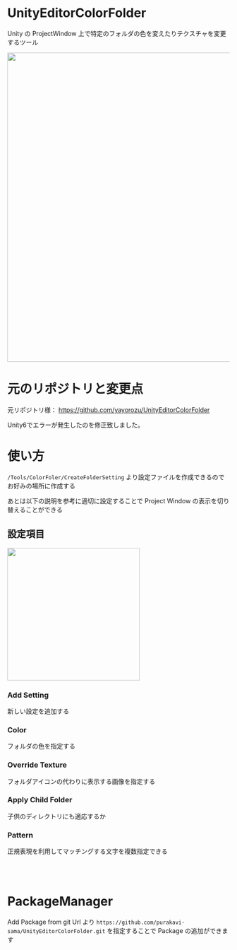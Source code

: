 # UnityEditorColorFolder

Unity の ProjectWindow 上で特定のフォルダの色を変えたりテクスチャを変更するツール

<img src="https://github.com/yayorozu/ImageUploader/blob/master/ColorFolder/Top.png" width="700">

# 元のリポジトリと変更点
元リポジトリ様：
https://github.com/yayorozu/UnityEditorColorFolder

Unity6でエラーが発生したのを修正致しました。

# 使い方

`/Tools/ColorFoler/CreateFolderSetting` より設定ファイルを作成できるのでお好みの場所に作成する

あとは以下の説明を参考に適切に設定することで Project Window の表示を切り替えることができる

## 設定項目

<img src="https://github.com/yayorozu/ImageUploader/blob/master/ColorFolder/Setting.png" width="300">

### Add Setting

新しい設定を追加する

### Color

フォルダの色を指定する

### Override Texture 

フォルダアイコンの代わりに表示する画像を指定する

### Apply Child Folder

子供のディレクトリにも適応するか

### Pattern

正規表現を利用してマッチングする文字を複数指定できる

<br><br>
# PackageManager 

Add Package from git Url より
`https://github.com/purakavi-sama/UnityEditorColorFolder.git`
を指定することで Package の追加ができます

